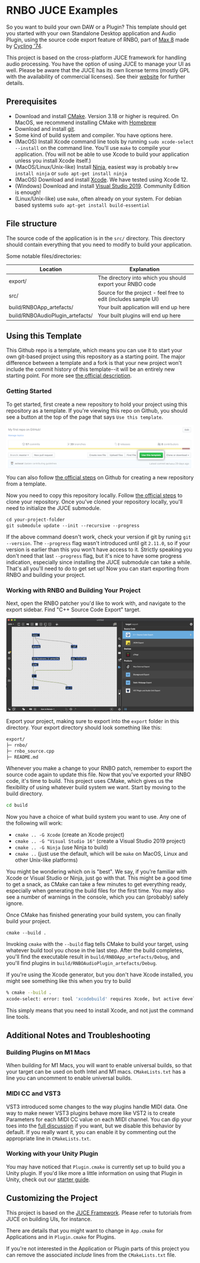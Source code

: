 # RNBO JUCE Examples

So you want to build your own DAW or a Plugin? This template should get you started with your own Standalone Desktop application and Audio Plugin, using the source code export feature of RNBO, part of [Max 8](https://cycling74.com/max8/) made by [Cycling '74](https://cycling74.com/). 

This project is based on the cross-platform JUCE framework for handling audio processing. You have the option of using JUCE to manage your UI as well. Please be aware that the JUCE has its own license terms (mostly GPL with the availability of commercial licenses). See their [website](http://www.juce.com/) for further details.

## Prerequisites

- Download and install [CMake](https://cmake.org/download/). Version 3.18 or higher is required. On MacOS, we recommend installing CMake with [Homebrew](https://brew.sh/)
- Download and install [git](https://git-scm.com/downloads).
- Some kind of build system and compiler. You have options here.
 - (MacOS) Install Xcode command line tools by running `sudo xcode-select --install` on the command line. You'll use `make` to compile your application. (You will not be able to use Xcode to build your application unless you install Xcode itself.)
 - (MacOS/Linux/Unix-like) Install [Ninja](https://github.com/ninja-build/ninja/releases), easiest way is probably `brew install ninja` or `sudo apt-get install ninja`
 - (MacOS) Download and install [Xcode](https://developer.apple.com/xcode/resources/). We have tested using Xcode 12.
 - (Windows) Download and install [Visual Studio 2019](https://visualstudio.microsoft.com/vs/). Community Edition is enough!
 - (Linux/Unix-like) use `make`, often already on your system. For debian based systems `sudo apt-get install build-essential`

## File structure

The source code of the application is in the `src/` directory. This directory should contain everything that you need to modify to build your application.

Some notable files/directories:

| Location                          | Explanation   |
| --------------------------------- | ------------- |
| export/                           | The directory into which you should export your RNBO code |
| src/                              | Source for the project - feel free to edit (includes sample UI) |
| build/RNBOApp_artefacts/          | Your built application will end up here |
| build/RNBOAudioPlugin_artefacts/  | Your built plugins will end up here |

## Using this Template

This Github repo is a template, which means you can use it to start your own git-based project using this repository as a starting point. The major difference between a template and a fork is that your new project won't include the commit history of this template--it will be an entirely new starting point. For more see [the official description](https://docs.github.com/en/repositories/creating-and-managing-repositories/creating-a-repository-from-a-template).

### Getting Started

To get started, first create a new repository to hold your project using this repository as a template. If you're viewing this repo on Github, you should see a button at the top of the page that says `Use this template`. 

![Use this template button](./img/use-this-template-button.png)

You can also follow [the official steps](https://docs.github.com/en/repositories/creating-and-managing-repositories/creating-a-repository-from-a-template) on Github for creating a new repository from a template.

Now you need to copy this repository locally. Follow [the official steps](https://docs.github.com/en/repositories/creating-and-managing-repositories/cloning-a-repository) to clone your repository. Once you've cloned your repository locally, you'll need to initialize the JUCE submodule.

```
cd your-project-folder
git submodule update --init --recursive --progress
```

If the above command doesn't work, check your version if git by runing `git --version`. The `--progress` flag wasn't introduced until git `2.11.0`, so if your version is earlier than this you won't have access to it. Strictly speaking you don't need that last `--progress` flag, but it's nice to have some progress indication, especially since installing the JUCE submodule can take a while. That's all you'll need to do to get set up! Now you can start exporting from RNBO and building your project.

### Working with RNBO and Building Your Project

Next, open the RNBO patcher you'd like to work with, and navigate to the export sidebar. Find "C++ Source Code Export" target.

![C++ source code export in the sidebar](./img/cpp-export-location.png)

Export your project, making sure to export into the `export` folder in this directory. Your export directory should look something like this:

```
export/
├─ rnbo/
├─ rnbo_source.cpp
├─ README.md
```

Whenever you make a change to your RNBO patch, remember to export the source code again to update this file. Now that you've exported your RNBO code, it's time to build. This project uses CMake, which gives us the flexibility of using whatever build system we want. Start by moving to the build directory.

```sh
cd build
```

Now you have a choice of what build system you want to use. Any one of the following will work:

- `cmake .. -G Xcode` (create an Xcode project)
- `cmake .. -G "Visual Studio 16"` (create a Visual Studio 2019 project)
- `cmake .. -G Ninja` (use Ninja to build)
- `cmake ..` (just use the default, which will be `make` on MacOS, Linux and other Unix-like platforms)

You might be wondering which on is "best". We say, if you're familiar with Xcode or Visual Studio or Ninja, just go with that. This might be a good time to get a snack, as CMake can take a few minutes to get everything ready, especially when generating the build files for the first time. You may also see a number of warnings in the console, which you can (probably) safely ignore.

Once CMake has finished generating your build system, you can finally build your project.

```
cmake --build .
```

Invoking `cmake` with the `--build` flag tells CMake to build your target, using whatever build tool you chose in the last step. After the build completes, you'll find the executable result in `build/RNBOApp_artefacts/Debug`, and you'll find plugins in `build/RNBOAudioPlugin_artefacts/Debug`.

If you're using the Xcode generator, but you don't have Xcode installed, you might see something like this when you try to build
```sh
% cmake --build .
xcode-select: error: tool 'xcodebuild' requires Xcode, but active developer directory '/Library/Developer/CommandLineTools' is a command line tools instance
```

This simply means that you need to install Xcode, and not just the command line tools.

## Additional Notes and Troubleshooting

### Building Plugins on M1 Macs
When building for M1 Macs, you will want to enable universal builds, so that your target can be used on both Intel and M1 macs. `CMakeLists.txt` has a line you can uncomment to enable universal builds.

### MIDI CC and VST3
VST3 introduced some changes to the way plugins handle MIDI data. One way to make newer VST3 plugins behave more like VST2 is to create Parameters for each MIDI CC value on each MIDI channel. You can dip your toes into the [full discussion](https://forums.steinberg.net/t/vst3-and-midi-cc-pitfall/201879/11) if you want, but we disable this behavior by default. If you really want it, you can enable it by commenting out the appropriate line in `CMakeLists.txt`.

### Working with your Unity Plugin
You may have noticed that `Plugin.cmake` is currently set up to build you a Unity plugin. If you'd like more a little information on using that Plugin in Unity, check out our [starter guide](UNITY.md).

## Customizing the Project

This project is based on the [JUCE Framework](http://www.juce.com/). Please refer to tutorials from JUCE on building UIs, for instance.

There are details that you might want to change in `App.cmake` for Applications and in `Plugin.cmake` for Plugins.

If you're not interested in the Application or Plugin parts of this project you can remove the associated *include* lines from the `CMakeLists.txt` file.
